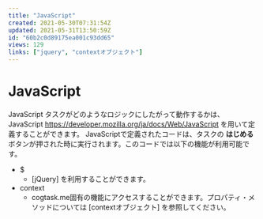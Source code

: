```yaml
---
title: "JavaScript"
created: 2021-05-30T07:31:54Z
updated: 2021-05-31T13:50:59Z
id: "60b2c0d89175ea001c93dd65"
views: 129
links: ["jquery", "contextオブジェクト"]
---
```


# JavaScript

JavaScript
タスクがどのようなロジックにしたがって動作するかは、JavaScript https://developer.mozilla.org/ja/docs/Web/JavaScript を用いて定義することができます。
JavaScriptで定義されたコードは、タスクの **はじめる** ボタンが押された時に実行されます。このコードでは以下の機能が利用可能です。

- $
  - [jQuery] を利用することができます。
- context
  - cogtask.me固有の機能にアクセスすることができます。プロパティ・メソッドについては [contextオブジェクト] を参照してください。
